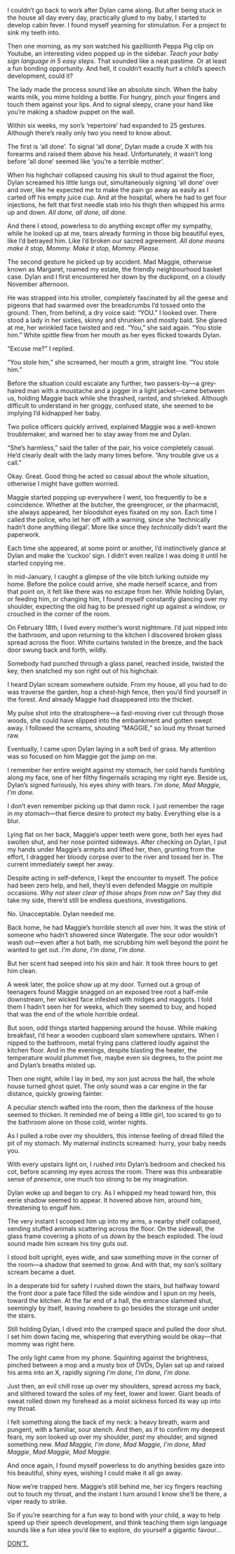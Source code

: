 I couldn’t go back to work after Dylan came along. But after being stuck in the house all day every day, practically glued to my baby, I started to develop cabin fever. I found myself yearning for stimulation. For a project to sink my teeth into.

Then one morning, as my son watched his gazillionth Peppa Pig clip on Youtube, an interesting video popped up in the sidebar. *Teach your baby sign language in 5 easy steps*. That sounded like a neat pastime. Or at least a fun bonding opportunity. And hell, it couldn’t exactly *hurt* a child’s speech development, could it?

The lady made the process sound like an absolute sinch. When the baby wants milk, you mime holding a bottle. For hungry, pinch your fingers and touch them against your lips. And to signal sleepy, crane your hand like you’re making a shadow puppet on the wall.

Within six weeks, my son’s ‘repertoire’ had expanded to 25 gestures. Although there’s really only two you need to know about.

The first is ‘all done’. To signal ‘all done’, Dylan made a crude X with his forearms and raised them above his head. Unfortunately, it wasn’t long before ‘all done’ seemed like ‘you’re a terrible mother’.

When his highchair collapsed causing his skull to thud against the floor, Dylan screamed his little lungs out, simultaneously signing ‘all done’ over and over, like he expected me to make the pain go away as easily as I carted off his empty juice cup. And at the hospital, where he had to get four injections, he felt that first needle stab into his thigh then whipped his arms up and down. *All done, all done, all done.*

And there I stood, powerless to do anything except offer my sympathy, while he looked up at me, tears already forming in those big beautiful eyes, like I’d betrayed him. Like I’d broken our sacred agreement. *All done means make it stop, Mommy. Make it stop, Mommy. Please.*

The second gesture he picked up by accident. Mad Maggie, otherwise known as Margaret, roamed my estate, the friendly neighbourhood basket case. Dylan and I first encountered her down by the duckpond, on a cloudy November afternoon.

He was strapped into his stroller, completely fascinated by all the geese and pigeons that had swarmed over the breadcrumbs I’d tossed onto the ground. Then, from behind, a dry voice said: “YOU.” I looked over. There stood a lady in her sixties, skinny and shrunken and mostly bald. She glared at me, her wrinkled face twisted and red. “You,” she said again. “You stole him.” White spittle flew from her mouth as her eyes flicked towards Dylan.

“Excuse me?” I replied.

“You stole him,” she screamed, her mouth a grim, straight line. “You stole him.”

Before the situation could escalate any further, two passers-by—a grey-haired man with a moustache and a jogger in a light jacket—came between us, holding Maggie back while she thrashed, ranted, and shrieked. Although difficult to understand in her groggy, confused state, she seemed to be implying I’d kidnapped her baby.

Two police officers quickly arrived, explained Maggie was a well-known troublemaker, and warned her to stay away from me and Dylan.

“She’s harmless,” said the taller of the pair, his voice completely casual. He’d clearly dealt with the lady many times before. “Any trouble give us a call.”

Okay. Great. Good thing he acted so casual about the whole situation, otherwise I might have gotten worried.

Maggie started popping up everywhere I went, too frequently to be a coincidence. Whether at the butcher, the greengrocer, or the pharmacist, she always appeared, her bloodshot eyes fixated on my son. Each time I called the police, who let her off with a warning, since she ‘technically hadn’t done anything illegal’. More like since they *technically* didn’t want the paperwork.

Each time she appeared, at some point or another, I’d instinctively glance at Dylan and make the ‘cuckoo’ sign. I didn’t even realize I was doing it until he started copying me.

In mid-January, I caught a glimpse of the vile bitch lurking outside my home. Before the police could arrive, she made herself scarce, and from that point on, it felt like there was no escape from her. While holding Dylan, or feeding him, or changing him, I found myself constantly glancing over my shoulder, expecting the old hag to be pressed right up against a window, or crouched in the corner of the room.

On February 18th, I lived every mother’s worst nightmare. I’d just nipped into the bathroom, and upon returning to the kitchen I discovered broken glass spread across the floor. White curtains twisted in the breeze, and the back door swung back and forth, wildly.

Somebody had punched through a glass panel, reached inside, twisted the key, then snatched my son right out of his highchair.

I heard Dylan scream somewhere outside. From my house, all you had to do was traverse the garden, hop a chest-high fence, then you’d find yourself in the forest. And already Maggie had disappeared into the thicket.

My pulse shot into the stratosphere—a fast-moving river cut through those woods, she could have slipped into the embankment and gotten swept away. I followed the screams, shouting “MAGGIE,” so loud my throat turned raw.

Eventually, I came upon Dylan laying in a soft bed of grass. My attention was so focused on him Maggie got the jump on me.

I remember her entire weight against my stomach, her cold hands fumbling along my face, one of her filthy fingernails scraping my right eye. Beside us, Dylan’s signed furiously, his eyes shiny with tears. *I’m done, Mad Maggie, I’m done.*

I don’t even remember picking up that damn rock. I just remember the rage in my stomach—that fierce desire to protect my baby. Everything else is a blur.

Lying flat on her back, Maggie’s upper teeth were gone, both her eyes had swollen shut, and her nose pointed sideways. After checking on Dylan, I put my hands under Maggie’s armpits and lifted her, then, grunting from the effort, I dragged her bloody corpse over to the river and tossed her in. The current immediately swept her away.

Despite acting in self-defence, I kept the encounter to myself. The police had been zero help, and hell, they’d even defended Maggie on multiple occasions. *Why not steer clear of those shops from now on?* Say they did take my side, there’d still be endless questions, investigations.

No. Unacceptable. Dylan needed me.

Back home, he had Maggie’s horrible stench all over him. It was the stink of someone who hadn’t showered since Watergate. The sour odor wouldn’t wash out—even after a hot bath, me scrubbing him well beyond the point he wanted to get out. *I’m done, I’m done, I’m done.*

But her scent had seeped into his skin and hair. It took three hours to get him clean.

A week later, the police show up at my door. Turned out a group of teenagers found Maggie snagged on an exposed tree root a half-mile downstream, her wicked face infested with midges and maggots. I told them I hadn’t seen her for weeks, which they seemed to buy, and hoped that was the end of the whole horrible ordeal.

But soon, odd things started happening around the house. While making breakfast, I’d hear a wooden cupboard slam somewhere upstairs. When I nipped to the bathroom, metal frying pans clattered loudly against the kitchen floor. And in the evenings, despite blasting the heater, the temperature would plummet five, maybe even six degrees, to the point me and Dylan’s breaths misted up.

Then one night, while I lay in bed, my son just across the hall, the whole house turned ghost quiet. The only sound was a car engine in the far distance, quickly growing fainter.

A peculiar stench wafted into the room, then the darkness of the house seemed to thicken. It reminded me of being a little girl, too scared to go to the bathroom alone on those cold, winter nights.

As I pulled a robe over my shoulders, this intense feeling of dread filled the pit of my stomach. My maternal instincts screamed: hurry, your baby needs you.

With every upstairs light on, I rushed into Dylan’s bedroom and checked his cot, before scanning my eyes across the room. There was this unbearable sense of *presence*, one much too strong to be my imagination.

Dylan woke up and began to cry. As I whipped my head toward him, this eerie shadow seemed to appear. It hovered above him, around him, threatening to engulf him.

The very instant I scooped him up into my arms, a nearby shelf collapsed, sending stuffed animals scattering across the floor. On the sidewall, the glass frame covering a photo of us down by the beach exploded. The loud sound made him scream his tiny guts out.

I stood bolt upright, eyes wide, and saw something move in the corner of the room—a shadow that seemed to grow. And with that, my son’s solitary scream became a duet.

In a desperate bid for safety I rushed down the stairs, but halfway toward the front door a pale face filled the side window and I spun on my heels, toward the kitchen. At the far end of a hall, the entrance slammed shut, seemingly by itself, leaving nowhere to go besides the storage unit under the stairs.

Still holding Dylan, I dived into the cramped space and pulled the door shut. I set him down facing me, whispering that everything would be okay—that mommy was right here.

The only light came from my phone. Squinting against the brightness, pinched between a mop and a musty box of DVDs, Dylan sat up and raised his arms into an X, rapidly signing *I’m done, I’m done, I’m done.*

Just then, an evil chill rose up over my shoulders, spread across my back, and slithered toward the soles of my feet, lower and lower. Giant beads of sweat rolled down my forehead as a moist sickness forced its way up into my throat.

I felt something along the back of my neck: a heavy breath, warm and pungent, with a familiar, sour stench. And then, as if to confirm my deepest fears, my son looked up over my shoulder, *past* my shoulder, and signed something new. *Mad Maggie, I'm done, Mad Maggie, I'm done, Mad Maggie*, *Mad Maggie, Mad Maggie.*

And once again, I found myself powerless to do anything besides gaze into his beautiful, shiny eyes, wishing I could make it all go away.

Now we’re trapped here. Maggie’s still behind me, her icy fingers reaching out to touch my throat, and the instant I turn around I know she’ll be there, a viper ready to strike.

So if you’re searching for a fun way to bond with your child, a way to help speed up their speech development, and think teaching them sign language sounds like a fun idea you’d like to explore, do yourself a gigantic favour…

[DON’T.](https://www.reddit.com/r/thoughtindustry/comments/te0fum/welcome_i_hope_you_enjoy_your_stay/)